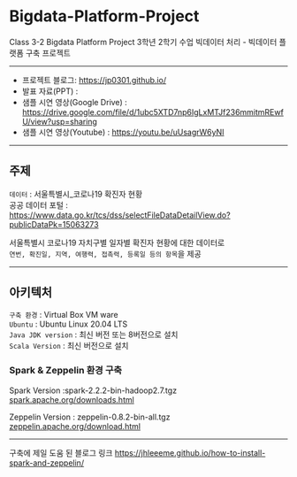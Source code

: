 # Bigdata-Platform-Project
Class 3-2 Bigdata Platform Project
3학년 2학기 수업 빅데이터 처리 - 빅데이터 플랫폼 구축 프로젝트

---

* 프로젝트 블로그: https://jp0301.github.io/
* 발표 자료(PPT) : 
* 샘플 시연 영상(Google Drive) : https://drive.google.com/file/d/1ubc5XTD7np6IgLxMTJf236mmitmREwfU/view?usp=sharing
* 샘플 시연 영상(Youtube) : https://youtu.be/uUsagrW6yNI


---

## 주제

`데이터` : 서울특별시_코로나19 확진자 현황  
공공 데이터 포털 : https://www.data.go.kr/tcs/dss/selectFileDataDetailView.do?publicDataPk=15063273  

서울특별시 코로나19 자치구별 일자별 확진자 현황에 대한 데이터로  
`연번, 확진일, 지역, 여행력, 접촉력, 등록일 등의 항목`을 제공  

---

## 아키텍처

`구축 환경` : Virtual Box VM ware  
`Ubuntu` : Ubuntu Linux 20.04 LTS  
`Java JDK version` : 최신 버전 또는 8버전으로 설치  
`Scala Version` : 최신 버전으로 설치  

### Spark & Zeppelin 환경 구축  
Spark Version :spark-2.2.2-bin-hadoop2.7.tgz  
[spark.apache.org/downloads.html][sparkurl]

Zeppelin Version : zeppelin-0.8.2-bin-all.tgz  
[zeppelin.apache.org/download.html][zeppelinurl]

[sparkurl]: spark.apache.org/downloads.html
[zeppelinurl]: zeppelin.apache.org/download.html

___

구축에 제일 도움 된 블로그 링크
https://jhleeeme.github.io/how-to-install-spark-and-zeppelin/

